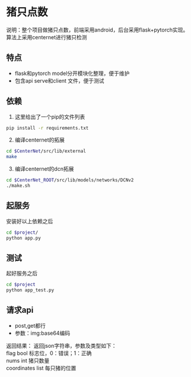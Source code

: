 # 猪只点数

说明：整个项目做猪只点数，前端采用android，后台采用flask+pytorch实现。算法上采用centernet进行猪只检测

## 特点
- flask和pytorch model分开模块化整理，便于维护
- 包含api serve和client 文件，便于测试

## 依赖
1. 这里给出了一个pip的文件列表
```bash
pip install -r requirements.txt
```

2. 编译centernet的拓展
```bash
cd $CenterNet/src/lib/external
make
```

3. 编译centernet的dcn拓展
~~~bash
cd $CenterNet_ROOT/src/lib/models/networks/DCNv2
./make.sh
~~~

## 起服务
安装好以上依赖之后
```bash
cd $project/
python app.py
```

## 测试
起好服务之后
```bash
cd $project
python app_test.py
```

## 请求api
- post,get都行
- 参数：img:base64编码

返回结果：
返回json字符串，参数及类型如下：  
flag        bool    标志位，0：错误；1：正确  
nums        int     猪只数量  
coordinates list    每只猪的位置  